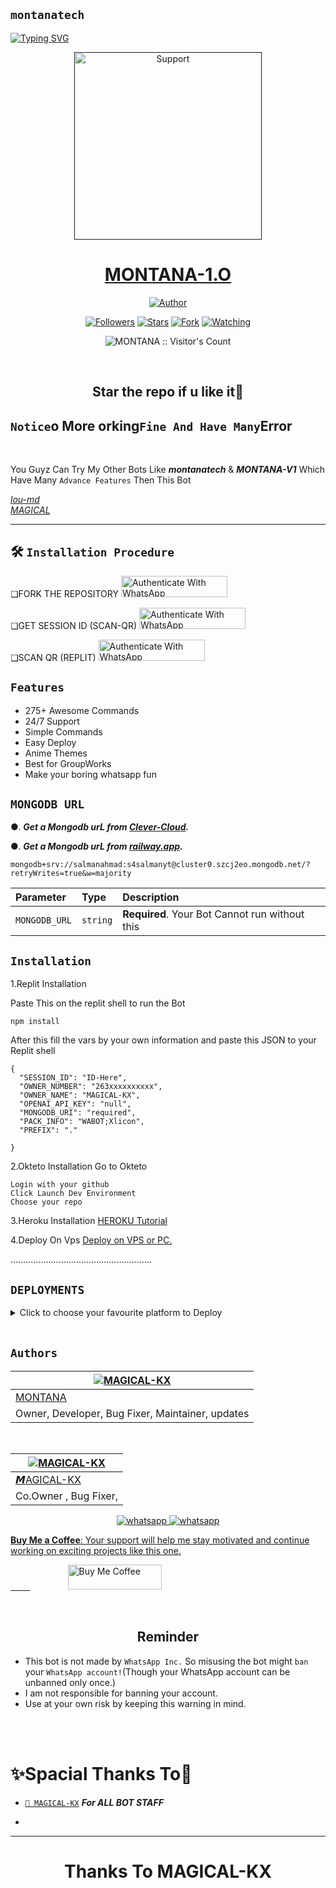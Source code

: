 ## `montanatech`
<div ="left">
<a href="https://git.io/typing-svg"><img src="https://readme-typing-svg.demolab.com?font=Ribeye&size=50&pause=1000&color=ff0000&center=true&width=900&height=100&lines=Its MONTANA-MD;Multi+Device+Whatsapp+Bot;Developed+By+MONTANA" alt="Typing SVG" /></a>
  
  
<p align="center">
  <a href="">
    <img alt=Support height="300" src=""> 
    </p>
    <h1 align="center">MONTANA-1.O<br></h1>
    
   </a>
</p>
  
<p align="center">
<a href="https://github.com/salmanytofficial"><img title="Author" src="https://img.shields.io/badge/Montna-md-black?style=for-the-badge&logo=whatsapp"></a>
<p/>
<p align="center">
<a href="https://github.com/montanatech?tab=followers"><img title="Followers" src="https://img.shields.io/github/followers/montanatech?label=Followers&style=social"></a>
<a href="https://github.com/montanatech/montana-md-/stargazers/"><img title="Stars" src="https://img.shields.io/github/stars/montanatech/montana-md-?&style=social"></a>
<a href="https://github.com/montanatech/montana-md-/network/members"><img title="Fork" src="https://img.shields.io/github/forks/montanatech/montana-md-?style=social"></a>
<a href="https://github.com/montanatec/montana-md-/watchers"><img title="Watching" src="https://img.shields.io/github/watchers/montanatech/montana-md-?label=Watching&style=social"></a>
</p>

<p align="center"><img src="https://profile-counter.glitch.me/{MAGICAL-KX}/count.svg" alt="MONTANA :: Visitor's Count" /></p>

</br>

<h2 align="center"> Star the repo if u like it🌟
</h2>

## `Notice`o More orking` Fine And Have Many `Error
<br>

You Guyz Can Try My Other Bots Like ***montanatech*** & ***MONTANA-V1*** Which Have Many `Advance Features` Then This Bot
<br>

[*lou-md*](https://github.com/MAGICAL-KX/Lou-md)
<br>
[*MAGICAL*](https://github.com/MAGICAL-KX/Lou-md)
<br>

---
## 🛠️ `Installation Procedure`


❏FORK THE REPOSITORY 
  <a href="https://github.com/montanatech/montana-md-/fork" target="_blank">
  <img src="https://img.shields.io/badge/FORK montana-black?style=for-the-badge&logo=render" alt="Authenticate With WhatsApp" width="170" height="34">
</a>




❏GET SESSION ID (SCAN-QR) 
<a href="https://xlicon-qr-3282f577cf2e.herokuapp.com/" target="_blank">
  <img src="https://img.shields.io/badge/SCAN QR-black?style=for-the-badge&logo=render" alt="Authenticate With WhatsApp" width="170" height="34">
</a>




❑SCAN QR (REPLIT)
<a href="https://replit.com/@S4SalmanYt/XLICON-MD-QR-V4" target="_blank">
  <img src="https://img.shields.io/badge/SCAN QR-black?style=for-the-badge&logo=render" alt="Authenticate With WhatsApp" width="170" height="34">
</a>


    



## `Features`

- 275+ Awesome Commands
- 24/7 Support
- Simple Commands
- Easy Deploy
- Anime Themes
- Best for GroupWorks
- Make your boring whatsapp fun




## `MONGODB URL`


●.  ***Get a Mongodb urL from [Clever-Cloud](https://api.clever-cloud.com/v2/session/login).***

●.  ***Get a Mongodb urL from [railway.app](https://railway.app).***




```
mongodb+srv://salmanahmad:s4salmanyt@cluster0.szcj2eo.mongodb.net/?retryWrites=true&w=majority
```

| Parameter | Type     | Description                |
| :-------- | :------- | :------------------------- |
| `MONGODB_URL` | `string` | **Required**. Your Bot Cannot run without this|

## `Installation`

1.Replit Installation

Paste This on the replit shell to run the Bot

```
npm install
```

After this fill the vars by your own information and paste this JSON to your Replit shell

```
{
  "SESSION_ID": "ID-Here",
  "OWNER_NUMBER": "263xxxxxxxxxx",
  "OWNER_NAME": "MAGICAL-KX",
  "OPENAI_API_KEY": "null",
  "MONGODB_URI": "required",
  "PACK_INFO": "WABOT;Xlicon",
  "PREFIX": "."
   
}
```


2.Okteto Installation
Go to Okteto


```
Login with your github
Click Launch Dev Environment
Choose your repo
```


3.Heroku Installation 
[HEROKU Tutorial](https://youtu.be/hH2qZyUjuF4?si=vqpl-caoBSkpcVNH)


4.Deploy On Vps
[Deploy on VPS or PC.](https://github.com/salmanytofficial/XLICON-MD/blob/main/deploy-on-vps.md)


  ........................................................
  
  
  
  ## `DEPLOYMENTS`
  
  
  
  <details close>
<summary>Click to choose your favourite platform to Deploy</summary>
 
<br><br>   
   
<h4 align="center"> Deploy on Repl.it
</h4>

<p align="center" >
    <a href="https://repl.it/github/montanatech/montana-md-">
    <img src="https://repl.it/badge/github/quiec/whatsasena" width="170px" alt="Deploy on REPLIT" >
    </a>
</p>

<p align="center" >
    <br>
    __________________________
    <br>
</p>



<br>
 
<h4 align="center"> Deploy on CodesSpace
</h4>

</p>

<p align="center" >
    <a href="https://github.com/codespaces/new">
    <img src="https://img.shields.io/badge/DEPLOY CODESPACE-h?color=black&style=for-the-badge&logo=visualstudiocode" width="170px" alt="Deploy on CodesSpaces" >
    </a>

</p>

<p align="center" >
    <br>
    __________________________
    <br>
</p>



<br>
 
<h4 align="center"> Deploy on Heroku
</h4>

</p>

<p align="center" >
    <a href="https://heroku.com/deploy?template=https://github.com/montanatech/montana-md-">
    <img src="https://www.herokucdn.com/deploy/button.png" width="170px" alt="Deploy on Heroku" >
    </a>

</p>

<p align="center" >
    <br>
    __________________________
    <br>
</p>




<br>
 
<h4 align="center"> Deploy On Koyeb
</h4>

</p>

<p align="center" >
    <a href="https://app.koyeb.com/apps/deploy?type=git&repository=github.com/https://github.com/salmanytofficial/XLICON-MD&branch=main&build_command=npm%20i&run_command=npm%20start&env[SESSION_ID]&env[OWNER_NUMBER]&env[MONGODB_URI]&&env[OWNER_NAME]&env[PREFIX]=.&env[THUMB_IMAGE]=.jpg&env[email]=infiniteytff@gmail.com&env[global_url]=instagram.com/sla.sher_&env[FAKE_COUNTRY_CODE]=974&env[READ_MESSAGE]=false&env[DISABLE_PM]=false&env[ANTI_BAD_WORD]=fuck&env[WORKTYPE]=public&env[THEME]=GOJO&env[PACK_INFO]=MONTANA;MD&name=xliconuser000&env[KOYEB_NAME]=profilecorruptederror&env[ANTILINK_VALUES]=chat.whatsapp.com&env[PORT]=8000">
    <img src="https://www.koyeb.com/static/images/deploy/button.svg" width="170px" alt="Deploy on Koyeb" >
    </a>

</p>

<p align="center" >
    <br>
    __________________________
    <br>
</p>



<br>


<h4 align="center"> Deploy on RailWay
</h4>
  
<p align="center">
    <a href="https://railway.app/new">
    <p align="center"><a href="https://railway.app/new"> <img src="https://img.shields.io/badge/DEPLOY RAILWAY-h?color=black&style=for-the-badge&logo=Railway"></a>
    
</p>

<p align="center" >
    <br>
    __________________________
    <br>

</p>




<br>


<h4 align="center"> Deploy on Okteto
</h4>
  
<p align="center">
    <a href="https://cloud.okteto.com">
    <img src="https://okteto.com/develop-okteto.svg" alt="Deploy on Okteto" width="170px">
    </a>
    
</p>

<p align="center" >
    <br>
    __________________________
    <br>

</p>



<br>

<h4 align="center"> Deploy on Mogenius
</h4>
  
<p align="center">
    <a href="https://studio.mogenius.com/">
    <img src="https://www.cloudflare.com/static/90073b1e5bd8a0765640a20febb3dc22/mogenius_logo_quer.png" alt="Deploy on Mogenius" width="170px">
    </a>
    
</p>

<p align="center" >
    <br>
    __________________________
    <br>
</p>

<br>

<h4 align="center"> Deploy on Uffizzi
</h4>
  
<p align="center">
    <a href="https://www.uffizzi.com/">
    <img src="https://i.ibb.co/Y29Kv4X/Screenshot-195.png" alt="Deploy on Uffizzi" width="125px">
    </a>
    
</p>

<br>

<h4 align="center"> Deploy on BoxMineWorld
</h4>
  
<p align="center">
    <a href="https://dash.boxmineworld.com/">
    <img src="" alt="Deploy on Boxmineworld" width="175px">
    </a>
    <br>

</p>

<p align="center" >
    <br>
    __________________________
    <br>
</p>



</details>

<br>




## `Authors`

<div align="center">
  
| [![MAGICAL-KX](https://github.com/MAGICAL-KX.png?lenght=50width=50)](https://github.com/MAGICAL-KX)|
|----|
| [ MONTANA ](https://github.com/montanatech) |
|  Owner, Developer, Bug Fixer, Maintainer, updates |

<br>
  
| [![MAGICAL-KX](https://github.com/MAGICAL-KX.png?lenght=50width=50)](https://github.com/MAGICAL-KX) |
|----|
| [ 𝙈AGICAL-KX ](https://github.com/Maher-Zubair) |
|  Co.Owner , Bug Fixer, |

  </div>
  



<p align="center">
  <a aria-label="Join our chats" href="https://chat.whatsapp.com/BSFZGh0YT3K9NHDt4UJmZy" target="_blank">
    <img alt="whatsapp" src="https://img.shields.io/badge/Join Group-25D366?style=for-the-badge&logo=whatsapp&logoColor=white" />
  </a>
<a aria-label="Join our chats" href="https://wa.me/263789432940?text=Hi!! Ano Sir, I need Your Help" target="_blank">
    <img alt="whatsapp" src="https://img.shields.io/badge/Bot%20Whatsapp-25D366?style=for-the-badge&logo=whatsapp&logoColor=white" />
</p>

**Buy Me a Coffee**: Your support will help me stay motivated and continue working on exciting projects like this one.

&nbsp;&nbsp;&nbsp;&nbsp;&nbsp;&nbsp;&nbsp;<a href="https://www.buymeacoffee.com/ano">
  <img src="https://i.ibb.co/KNnhcvX/bmc-button.png" alt="Buy Me Coffee" height="40" width="150" style="margin-left: 60px;">
</a>


</br>


<h2 align="center">  Reminder
</h2>
   
- This bot is not made by `WhatsApp Inc.` So misusing the bot might `ban` your `WhatsApp account!`(Though your WhatsApp account can be unbanned only once.)
- I am not responsible for banning your account.
- Use at your own risk by keeping this warning in mind.
 



</br></br>
<h1 align="left">  ✨Spacial Thanks To🎯
</h1>

* [`🎐 MAGICAL-KX`](https://github.com/MAGICAL-KX) ***For  ALL BOT STAFF***
  
* 


---

</p>
<h1 align="center"> Thanks To  MAGICAL-KX
</h1>

 <br><br>



